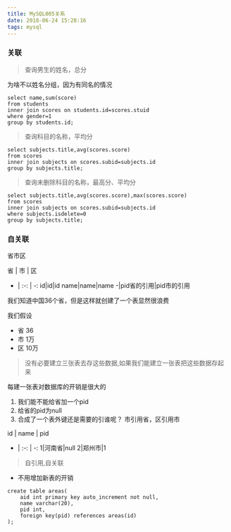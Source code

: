 ```yaml
---
title: MySQL005关系
date: 2018-06-24 15:28:16
tags: mysql
---
```


### 关联

> 查询男生的姓名，总分

为啥不以姓名分组，因为有同名的情况

```
select name,sum(score)
from students 
inner join scores on students.id=scores.stuid
where gender=1
group by students.id;
```

> 查询科目的名称，平均分

```
select subjects.title,avg(scores.score)
from scores 
inner join subjects on scores.subid=subjects.id
group by subjects.title;
```

> 查询未删除科目的名称，最高分、平均分

```
select subjects.title,avg(scores.score),max(scores.score)
from scores 
inner join subjects on scores.subid=subjects.id
where subjects.isdelete=0
group by subjects.title;
```

### 自关联

省市区

省 | 市 | 区
- | :-: | -: 
id|id|id
name|name|name
-|pid省的引用|pid市的引用

我们知道中国36个省，但是这样就创建了一个表显然很浪费

我们假设

- 省 36
- 市 1万
- 区 10万

> 没有必要建立三张表去存这些数据,如果我们能建立一张表把这些数据存起来

每建一张表对数据库的开销是很大的

1. 我们能不能给省加一个pid
2. 给省的pid为null
3. 合成了一个表外键还是需要的引谁呢？ 市引用省，区引用市

id | name | pid
- | :-: | -: 
1|河南省|null
2|郑州市|1

> 自引用,自关联

- 不用增加新表的开销

```
create table areas(
    aid int primary key auto_increment not null,
    name varchar(20),
    pid int,
    foreign key(pid) references areas(id)
);
```